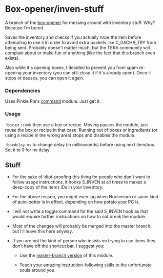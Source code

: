 # Box-opener/inven-stuff
A branch of the [box-opener](https://github.com/Some-AV-Popo/box-opener/tree/master) for messing around with inventory stuff. Why? Because I'm bored.

Saves the inventory and checks if you actually have the item before attempting to use it in order to avoid extra packets like C_GACHA_TRY from being sent. Probably doesn't matter much, but the TERA community will complain about or make fun of anything (like the fact that this branch even exists).

Also while it's opening boxes, I decided to prevent you from spam re-opening your inventory (you can still close it if it's already open). Once it stops or pauses, you can open it again.

### Dependencies
Uses Pinkie Pie's [command](https://github.com/pinkipi/command) module. Just get it.

### Usage
`!box` or `!cook` then use a box or recipe. Moving pauses the module, just reuse the box or recipe in that case. Running out of boxes or ingredients (or using a recipe in the wrong area) stops and disables the module.

`!boxdelay ms` to change delay (in milliseconds) before using next item/box. Set it to 0 for no delay.

## Stuff
* For the sake of idiot-proofing this thing for people who don't want to follow usage instructions, it hooks S_INVEN at all times to makes a deep-copy of the items IDs in your inventory.

* For the above reason, you might even lag when Noctenium or some kind of auto-potter is in effect, depending on how potato your PC is.

* I will not write a toggle command for the said S_INVEN hook as that would require further instructions on how to not break the module.

* Most of the changes will probably be merged into the master branch, but I'll leave this here anyway.

* If you are not the kind of person who insists on trying to use items they don't have off the shortcut bar, I suggest you:
  * Use the [master-branch version](https://github.com/Some-AV-Popo/box-opener/tree/master) of this module.

  * Teach your amazing instruction-following skills to the unfortunate souls around you.
